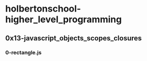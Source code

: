 # holbertonschool-higher_level_programming
## 0x13-javascript_objects_scopes_closures
### 0-rectangle.js

